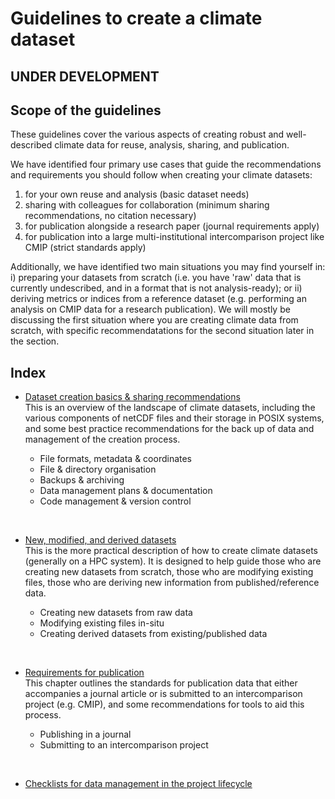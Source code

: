 # Guidelines to create a climate dataset

## UNDER DEVELOPMENT

## Scope of the guidelines

These guidelines cover the various aspects of creating robust and well-described climate data for reuse, analysis, sharing, and publication.

We have identified four primary use cases that guide the recommendations and requirements you should follow when creating your climate datasets:  
1. for your own reuse and analysis (basic dataset needs)  
2. sharing with colleagues for collaboration (minimum sharing recommendations, no citation necessary)
3. for publication alongside a research paper (journal requirements apply)
4. for publication into a large multi-institutional intercomparison project like CMIP (strict standards apply)

Additionally, we have identified two main situations you may find yourself in: i) preparing your datasets from scratch (i.e. you have 'raw' data that is currently undescribed, and in a format that is not analysis-ready); or ii) deriving metrics or indices from a reference dataset (e.g. performing an analysis on CMIP data for a research publication). We will mostly be discussing the first situation where you are creating climate data from scratch, with specific recommendatations for the second situation later in the section.


## Index
* [Dataset creation basics & sharing recommendations](create-basics.md)  
This is an overview of the landscape of climate datasets, including the various components of netCDF files and their storage in POSIX systems, and some best practice recommendations for the back up of data and management of the creation process.  

    * File formats, metadata & coordinates
    * File & directory organisation
    * Backups & archiving
    * Data management plans & documentation
    * Code management & version control 

&nbsp;
*  [New, modified, and derived datasets](create-new-derived.md)  
This is the more practical description of how to create climate datasets (generally on a HPC system). It is designed to help guide those who are creating new datasets from scratch, those who are modifying existing files, those who are deriving new information from published/reference data.  

    * Creating new datasets from raw data
    * Modifying existing files in-situ
    * Creating derived datasets from existing/published data

&nbsp;
* [Requirements for publication](create-publishing.md)  
This chapter outlines the standards for publication data that either accompanies a journal article or is submitted to an intercomparison project (e.g. CMIP), and some recommendations for tools to aid this process.
    
    * Publishing in a journal
    * Submitting to an intercomparison project

&nbsp;
* [Checklists for data management in the project lifecycle](create-checklists.md)
